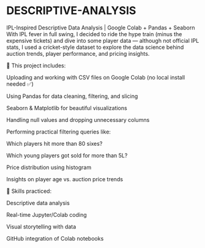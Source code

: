 # DESCRIPTIVE-ANALYSIS
 IPL-Inspired Descriptive Data Analysis | Google Colab + Pandas + Seaborn
With IPL fever in full swing, I decided to ride the hype train (minus the expensive tickets) and dive into some player data — although not official IPL stats, I used a cricket-style dataset to explore the data science behind auction trends, player performance, and pricing insights.

🧪 This project includes:

Uploading and working with CSV files on Google Colab (no local install needed ✅)

Using Pandas for data cleaning, filtering, and slicing

Seaborn & Matplotlib for beautiful visualizations

Handling null values and dropping unnecessary columns

Performing practical filtering queries like:

Which players hit more than 80 sixes?

Which young players got sold for more than 5L?

Price distribution using histogram

Insights on player age vs. auction price trends

📌 Skills practiced:

Descriptive data analysis

Real-time Jupyter/Colab coding

Visual storytelling with data

GitHub integration of Colab notebooks 
